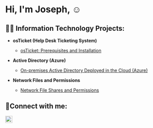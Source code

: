 <h1>Hi, I'm Joseph,  <a href="https://www.linkedin.com/in/joseph-ramos-calderon-076321170"></a>☺</h1>

<h2>👨‍💻 Information Technology Projects:</h2>

- <b>osTicket (Help Desk Ticketing System)</b>
  - [osTicket: Prerequisites and Installation](https://github.com/JosephRC777/osticket-prereqs)
 
- <b>Active Directory (Azure)</b>
  - [On-premises Active Directory Deployed in the Cloud (Azure)](https://github.com/JosephRC777/configure-ad)
- <b>Network Files and Permissions</b>
  - [Network File Shares and Permissions](https://github.com/JosephRC777/permissionsandfileshares)
<h2>🤳Connect with me:</h2>


[<img align="left" alt="Josh | LinkedIn" width="22px" src="https://cdn.jsdelivr.net/npm/simple-icons@v3/icons/linkedin.svg" />][linkedin]




[linkedin]: https://linkedin.com/in/

